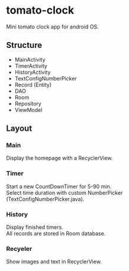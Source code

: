 # tomato-clock
Mini tomato clock app for android OS.

## Structure
* MainActivity
* TimerActivity
* HistoryActivity
* TextConfigNumberPicker
* Record (Entity)
* DAO
* Room
* Repository
* ViewModel

## Layout
### Main
Display the homepage with a RecyclerView.

### Timer
Start a new CountDownTimer for 5-90 min.  
Select time duration with custom NumberPicker (TextConfigNumberPicker.java).

### History
Display finished timers.  
All records are stored in Room database.

### Recyeler
Show images and text in RecyclerView.
